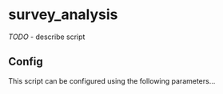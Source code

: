 # survey_analysis

_TODO_ - describe script

## Config

This script can be configured using the following parameters...